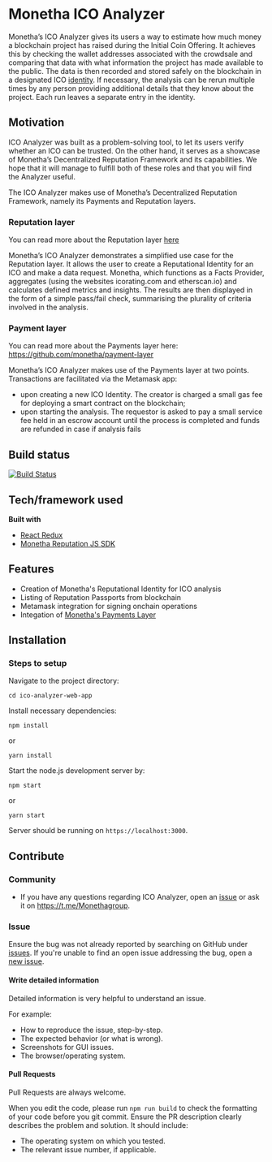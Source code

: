 # Monetha ICO Analyzer

Monetha’s ICO Analyzer gives its users a way to estimate how much money a blockchain project has raised during the Initial Coin Offering. It achieves this by checking the wallet addresses associated with the crowdsale and comparing that data with what information the project has made available to the public. The data is then recorded and stored safely on the blockchain in a designated ICO [identity](https://github.com/monetha/reputation-contracts). If necessary, the analysis can be rerun multiple times by any person providing additional details that they know about the project. Each run leaves a separate entry in the identity.

## Motivation

ICO Analyzer was built as a problem-solving tool, to let its users verify whether an ICO can be trusted. On the other hand, it serves as a showcase of Monetha’s Decentralized Reputation Framework and its capabilities. We hope that it will manage to fulfill both of these roles and that you will find the Analyzer useful.

The ICO Analyzer makes use of Monetha’s Decentralized Reputation Framework, namely its Payments and Reputation layers. 

### Reputation layer

You can read more about the Reputation layer [here](https://github.com/monetha/reputation-layer)

Monetha’s ICO Analyzer demonstrates a simplified use case for the Reputation layer. It allows the user to create a Reputational Identity for an ICO and make a data request. Monetha, which functions as a Facts Provider, aggregates (using the websites icorating.com and etherscan.io) and calculates defined metrics and insights. The results are then displayed in the form of a simple pass/fail check, summarising the plurality of criteria involved in the analysis.


### Payment layer

You can read more about the Payments layer here: https://github.com/monetha/payment-layer

Monetha’s ICO Analyzer makes use of the Payments layer at two points. Transactions are facilitated via the Metamask app:

* upon creating a new ICO Identity. The creator is charged a small gas fee for deploying a smart contract on the blockchain;
* upon starting the analysis. The requestor is asked to pay a small service fee held in an escrow account until the process is completed and funds are refunded in case if analysis fails

## Build status

[![Build Status](https://travis-ci.org/monetha/ico-analyzer-web-app.svg?branch=master)](https://travis-ci.org/monetha/ico-analyzer-web-app)

## Tech/framework used

<b>Built with</b>

* [React Redux](https://github.com/reduxjs/react-redux)
* [Monetha Reputation JS SDK](https://github.com/monetha/js-verifiable-data)

## Features

* Creation of Monetha's Reputational Identity for ICO analysis
* Listing of Reputation Passports from blockchain
* Metamask integration for signing onchain operations
* Integation of [Monetha's Payments Layer](https://github.com/monetha/payment-layer)

## Installation

### Steps to setup

Navigate to the project directory:

`cd ico-analyzer-web-app`

Install necessary dependencies:

`npm install`

or

`yarn install`

Start the node.js development server by:

`npm start`

or

`yarn start`

Server should be running on `https://localhost:3000`.

## Contribute

### Community

* If you have any questions regarding ICO Analyzer, open an [issue](https://github.com/monetha/ico-analyzer-web-app/issues/new) or ask it on https://t.me/Monethagroup.

### Issue

Ensure the bug was not already reported by searching on GitHub under [issues](https://github.com/monetha/ico-analyzer-web-app/issues). If you're unable to find an open issue addressing the bug, open a [new issue](https://github.com/monetha/ico-analyzer-web-app/issues/new).

#### Write detailed information

Detailed information is very helpful to understand an issue.

For example:

* How to reproduce the issue, step-by-step.
* The expected behavior (or what is wrong).
* Screenshots for GUI issues.
* The browser/operating system.

#### Pull Requests

Pull Requests are always welcome.

When you edit the code, please run `npm run build` to check the formatting of your code before you git commit.
Ensure the PR description clearly describes the problem and solution. It should include:

* The operating system on which you tested.
* The relevant issue number, if applicable.
